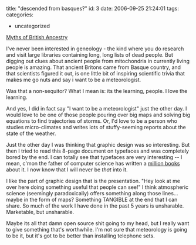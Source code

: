 title: "descended from basques?"
id: 3
date: 2006-09-25 21:24:01
tags: 
categories: 
- uncategorized

[Myths of British Ancestry](http://www.prospect-magazine.co.uk/article_details.php?id=7817)

I've never been interested in geneology - the kind where you do research and visit large libraries containing long, long lists of dead people.  But digging out clues about ancient people from mitochondria in currently living people is amazing.  That ancient Britons came from Basque country, and that scientists figured it out, is one little bit of inspiring scientific trivia that makes me go nuts and say i want to be a meteorologist.

Was that a non-sequitor?  What I mean is: its the learning, people.  I love the learning.  

And yes, I did in fact say "I want to be a meteorologist" just the other day.  I would love to be one of those people pouring over big maps and solving big equations to find trajectories of storms.  Or, I'd love to be a person who studies micro-climates and writes lots of stuffy-seeming reports about the state of the weather.

Just the other day I was thinking that graphic design was so interesting.  But then I tried to read this 8-page document on typefaces and was completely bored by the end.  I can totally see that typefaces are very interesting -- I mean, c'mon the father of computer science has written a [million books](http://www-cs-faculty.stanford.edu/~uno/taocp.html) about it.  I now know that I will never be *that* into it.

I like the part of graphic design that is the presentation.  "Hey look at me over here doing something useful that people can see!"  I think atmospheric science (seemingly paradoxically) offers something along those lines... maybe in the form of maps?  Something TANGIBLE at the end that I can share.  So much of the work I have done in the past 5 years is unsharable.  Marketable, but unsharable.  

Maybe its all that damn open source shit going to my head, but I really want to give something that's worthwhile.  I'm not sure that meteorology is going to be it, but it's got to be better than installing telephone sets.  
